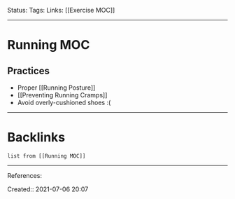 Status: 
Tags: 
Links: [[Exercise MOC]]
___
# Running MOC

## Practices
- Proper [[Running Posture]]
- [[Preventing Running Cramps]]
- Avoid overly-cushioned shoes :(
___
# Backlinks
```dataview
list from [[Running MOC]]
```
___
References: 

Created:: 2021-07-06 20:07
